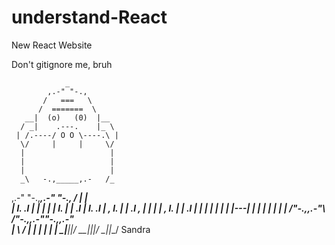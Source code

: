 # understand-React
New React Website

Don't gitignore me, bruh

                _
            ,.-" "-.,
           /   ===   \
          /  =======  \
       __|  (o)   (0)  |__
      / _|    .---.    |_ \
     | /.----/ O O \----.\ |
      \/     |     |     \/
      |                   |
      |                   |
      |                   |
      _\   -.,_____,.-   /_
  ,.-"  "-.,_________,.-"  "-.,
 /          |       |          \
|           l.     .l           |
|            |     |            |
l.           |     |           .l
 |           l.   .l           | \,
 l.           |   |           .l   \,
  |           |   |           |      \,
  l.          |   |          .l        |
   |          |   |          |         |
   |          |---|          |         |
   |          |   |          |         |
   /"-.,__,.-"\   /"-.,__,.-"\"-.,_,.-"\
  |            \ /            |         |
  |             |             |         |
   \__|__|__|__/ \__|__|__|__/ \_|__|__/ Sandra
